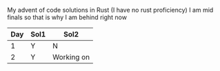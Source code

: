 My advent of code solutions in Rust (I have no rust proficiency) 
I am mid finals so that is why I am behind right now

| Day  |Sol1|Sol2|
|-----|----|----|
|1|Y|N|
|2|Y|Working on|
